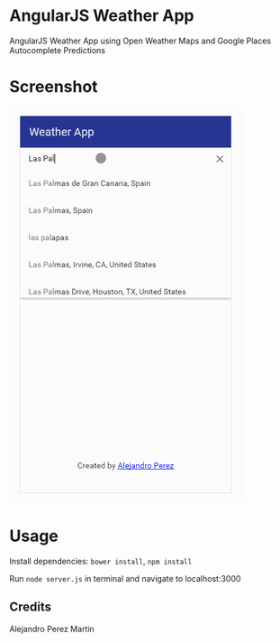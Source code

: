 # AngularJS Weather App
AngularJS Weather App using Open Weather Maps and Google Places Autocomplete Predictions

# Screenshot
![Screenshot](screenshot.gif)

# Usage
Install dependencies: `bower install`, `npm install`

Run `node server.js` in terminal and navigate to localhost:3000

## Credits
Alejandro Perez Martin

